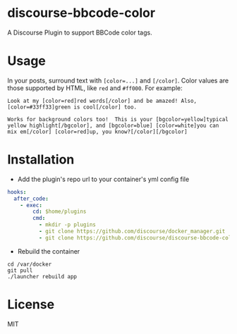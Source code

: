 discourse-bbcode-color
======================

A Discourse Plugin to support BBCode color tags.

Usage
=====

In your posts, surround text with `[color=...]` and `[/color]`. Color values are those supported by HTML, like `red` and `#ff000`. For example:

```
Look at my [color=red]red words[/color] and be amazed! Also, [color=#33ff33]green is cool[/color] too.

Works for background colors too!  This is your [bgcolor=yellow]typical yellow highlight[/bgcolor], and [bgcolor=blue] [color=white]you can mix em[/color] [color=red]up, you know?[/color][/bgcolor]
```

Installation
============

* Add the plugin's repo url to your container's yml config file

```yml
hooks:
  after_code:
    - exec:
        cd: $home/plugins
        cmd:
          - mkdir -p plugins
          - git clone https://github.com/discourse/docker_manager.git
          - git clone https://github.com/discourse/discourse-bbcode-color.git
```

* Rebuild the container

```
cd /var/docker
git pull
./launcher rebuild app
```

License
=======

MIT

